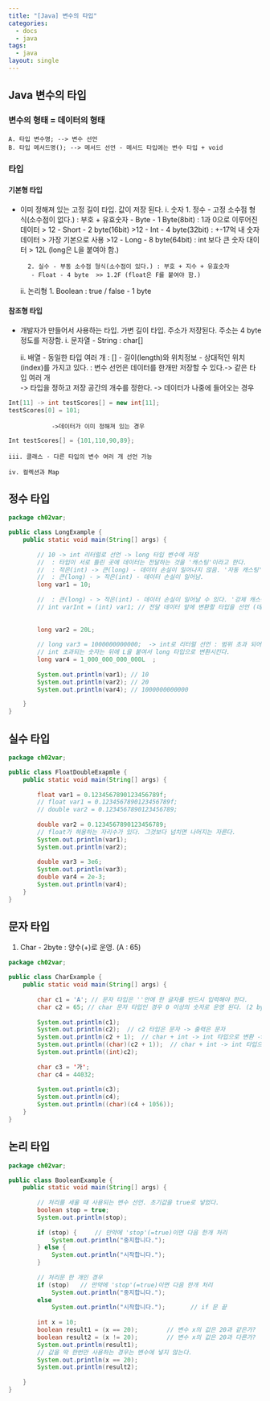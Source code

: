 ```yaml
---
title: "[Java] 변수의 타입"
categories:
  - docs
  - java
tags:
  - java
layout: single
---
```


## Java 변수의 타입

### 변수의 형태 = 데이터의 형태
	A. 타입 변수명; --> 변수 선언
	B. 타입 메서드명(); --> 메서드 선언 - 메서드 타입에는 변수 타입 + void

### 타입
#### 기본형 타입 
- 이미 정해져 있는 고정 길이 타입. 값이 저장 된다.
	i. 숫자
		1. 정수 - 고정 소수점 형식(소수점이 없다.) : 부호 + 유효숫자
		- Byte - 1 Byte(8bit) : 1과 0으로 이루어진 데이터 > 12
		- Short - 2 byte(16bit) >12
		- Int - 4 byte(32bit) : +-17억 내 숫자 데이터 > 가장 기본으로 사용 >12
		- Long - 8 byte(64bit) : int 보다 큰 숫자 대이터 > 12L (long은 L을 붙여야 함.)
		
		2. 실수 - 부동 소수점 형식(소수점이 있다.) : 부호 + 지수 + 유효숫자
    	 - Float - 4 byte  >> 1.2F (float은 F를 붙여야 함.)

	ii. 논리형 
		1. Boolean : true / false - 1 byte
	
#### 참조형 타입 
- 개발자가 만들어서 사용하는 타입. 가변 길이 타입. 주소가 저장된다. 주소는 4 byte 정도를 저장함.
	i. 문자열 - String : char[]

	ii. 배열 - 동일한 타입 여러 개 : []
		- 길이(length)와 위치정보 - 상대적인 위치(index)를 가지고 있다. 
			: 변수 선언은 데이터를 한개만 저장할 수 있다.-> 같은 타입 여러 개	
				-> 타입을 정하고 저장 공간의 개수를 정한다.
				-> 데이터가 나중에 들어오는 경우
```java
Int[11] -> int testScores[] = new int[11];
testScores[0] = 101;
```
				->데이터가 이미 정해져 있는 경우
```java
Int testScores[] = {101,110,90,89};
```
				
	iii. 클래스 - 다른 타입의 변수 여러 개 선언 가능

	iv. 컬렉션과 Map


## 정수 타입
```java
package ch02var;

public class LongExample {
	public static void main(String[] args) {
		
		// 10 -> int 리터럴로 선언 -> long 타입 변수에 저장
		//  : 타입이 서로 틀린 곳에 데이터는 전달하는 것을 '캐스팅'이라고 한다.
		//  : 작은(int) -> 큰(long) - 데이터 손실이 일어나지 않음. '자동 캐스팅'
		//  : 큰(long) - > 작은(int) - 데이터 손실이 일어남.
		long var1 = 10;
		
		//  : 큰(long) - > 작은(int) - 데이터 손실이 일어날 수 있다. '강제 캐스팅'
		// int varInt = (int) var1; // 전달 데이터 앞에 변환할 타입을 선언 (데이터 손실이 일어나도 감수하겠다.)
		
		
		long var2 = 20L;
		
		// long var3 = 1000000000000;  -> int로 리터럴 선언 : 범위 초과 되어 오류
		// int 초과되는 숫자는 뒤에 L을 붙여서 long 타입으로 변환시킨다.
		long var4 = 1_000_000_000_000L	;
		
		System.out.println(var1); // 10
		System.out.println(var2); // 20
		System.out.println(var4); // 1000000000000

	}
}
```

## 실수 타입


```java
package ch02var;

public class FloatDoubleExapmle {
	public static void main(String[] args) {
		
		float var1 = 0.1234567890123456789f;
		// float var1 = 0.1234567890123456789f;  
		// double var2 = 0.1234567890123456789;
		
		double var2 = 0.1234567890123456789;
		// float가 혀용하는 자리수가 있다. 그것보다 넘치면 나머지는 자른다.
		System.out.println(var1);
		System.out.println(var2);
		
		double var3 = 3e6;
		System.out.println(var3);
		double var4 = 2e-3;
		System.out.println(var4);
	}
}
```

## 문자 타입
   1. Char - 2byte : 양수(+)로 운영.  (A : 65)

```java
package ch02var;

public class CharExample {
	public static void main(String[] args) {
		
		char c1 = 'A'; // 문자 타입은 ''안에 한 글자를 반드시 입력해야 한다.
		char c2 = 65; // char 문자 타입인 경우 0 이상의 숫자로 운영 된다. (2 byte 크기)
		
		System.out.println(c1);
		System.out.println(c2);  // c2 타입은 문자 -> 출력은 문자
		System.out.println(c2 + 1);  // char + int -> int 타입으로 변환 -> 숫자 출력
		System.out.println((char)(c2 + 1));  // char + int -> int 타입으로 변환 -> 숫자 출력
		System.out.println((int)c2);
		
		char c3 = '가';
		char c4 = 44032;
		
		System.out.println(c3);
		System.out.println(c4);
		System.out.println((char)(c4 + 1056));
	}
}
```

## 논리 타입

```java
package ch02var;

public class BooleanExample {
	public static void main(String[] args) {
		
		// 처리를 세울 때 사용되는 변수 선언. 초기값을 true로 넣었다.
		boolean stop = true;
		System.out.println(stop);
		
		if (stop) { 	// 만약에 'stop'(=true)이면 다음 한개 처리
			System.out.println("중지합니다.");
		} else {
			System.out.println("시작합니다.");
		}
		
		// 처리문 한 개인 경우
		if (stop)  	// 만약에 'stop'(=true)이면 다음 한개 처리
			System.out.println("중지합니다.");
		else 
			System.out.println("시작합니다.");		// if 문 끝
		
		int x = 10;
		boolean result1 = (x == 20);		// 변수 x의 값은 20과 같은가?
		boolean result2 = (x != 20);		// 변수 x의 값은 20과 다른가?
		System.out.println(result1);
		// 값을 딱 한번만 사용하는 경우는 변수에 넣지 않는다.
		System.out.println(x == 20);
		System.out.println(result2);
		
	}
}
```
